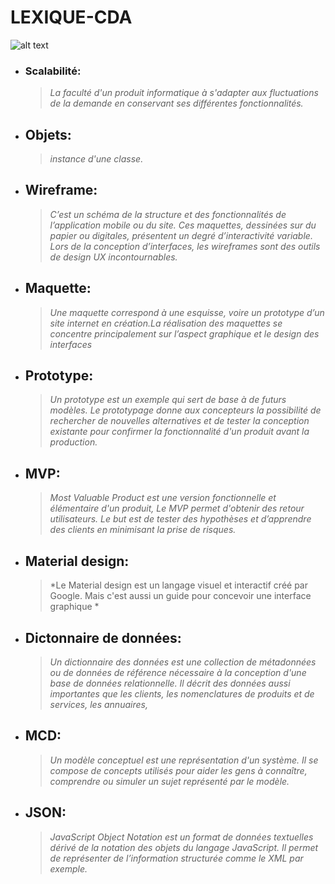 #                                                                              LEXIQUE-CDA
![alt text](http://www.sinoiseries.org/lecteurfouT.gif)


- ### Scalabilité: 
   >  *La faculté d'un produit informatique à s'adapter aux fluctuations de la demande en conservant ses différentes fonctionnalités.*
- ## Objets:
   > *instance d'une classe.*
    
- ## Wireframe:
   > *C’est un schéma de la structure et des fonctionnalités de l’application mobile ou du site. Ces maquettes, dessinées sur du papier ou digitales, présentent un degré d’interactivité variable. Lors de la conception d’interfaces, les wireframes sont des outils de design UX incontournables.*
    
- ## Maquette:
   > *Une maquette correspond à une esquisse, voire un prototype d’un site internet en création.La réalisation des maquettes se concentre principalement sur l’aspect graphique et le design des interfaces*
    
- ## Prototype:
   > *Un prototype est un exemple qui sert de base à de futurs modèles. Le prototypage donne aux concepteurs la possibilité de rechercher de nouvelles alternatives et de tester la conception existante pour confirmer la fonctionnalité d'un produit avant la production.*
    
- ## MVP:
    > *Most Valuable Product est une version fonctionnelle et élémentaire d'un produit, Le MVP permet d'obtenir des retour utilisateurs. Le but est de tester des hypothèses et d’apprendre des clients en minimisant la prise de risques.*   
    
- ## Material design:
   > *Le Material design est un langage visuel et interactif créé par Google. Mais c'est aussi un guide pour concevoir une interface graphique *

- ## Dictonnaire de données:
   > *Un dictionnaire des données est une collection de métadonnées ou de données de référence nécessaire à la conception d'une base de données relationnelle. Il décrit des données aussi importantes que les clients, les nomenclatures de produits et de services, les annuaires,*
   
- ## MCD:
   > *Un modèle conceptuel est une représentation d'un système. Il se compose de concepts utilisés pour aider les gens à connaître, comprendre ou simuler un sujet représenté par le modèle.*
   
- ## JSON:
   > *JavaScript Object Notation est un format de données textuelles dérivé de la notation des objets du langage JavaScript. Il permet de représenter de l’information structurée comme le XML par exemple.*   
